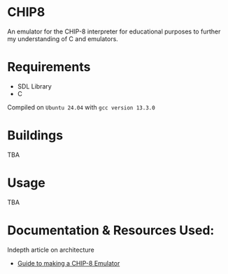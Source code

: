# CHIP8
An emulator for the CHIP-8 interpreter for educational purposes to further
my understanding of C and emulators.

# Requirements
- SDL Library
- C

Compiled on `Ubuntu 24.04` with `gcc version 13.3.0`

# Buildings 
TBA

# Usage 
TBA 

# Documentation & Resources Used:
Indepth article on architecture
- [Guide to making a CHIP-8 Emulator](https://tobiasvl.github.io/blog/write-a-chip-8-emulator/)

